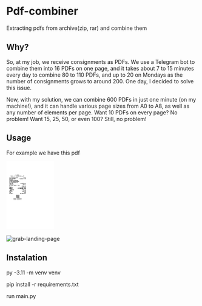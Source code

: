 # Pdf-combiner
 Extracting pdfs from archive(zip, rar) and combine them

## Why?
 So, at my job, we receive consignments as PDFs. We use a Telegram bot to combine them into 16 PDFs on one page, and it takes about 7 to 15 minutes every day to combine 80 to 110 PDFs, and up to 20 on Mondays as the number of consignments grows to around 200. One day, I decided to solve this issue.

 Now, with my solution, we can combine 600 PDFs in just one minute (on my machine!), and it can handle various page sizes from A0 to A8, as well as any number of elements per page. Want 10 PDFs on every page? No problem! Want 15, 25, 50, or even 100? Still, no problem!
## Usage
 For example we have this pdf
 
 <img src="https://github.com/DDExpo/Pdf-combiner/blob/main/media/example_pdf.jpg" width=25% height=25%>

 ![grab-landing-page]("https://github.com/DDExpo/Pdf-combiner/blob/main/media/showcase_gif-min.gif")
## Instalation

py -3.11 -m venv venv

pip install -r requirements.txt

run main.py
